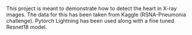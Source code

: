 This project is meant to demonstrate how to detect the heart in X-ray images. The data for this has been taken from Kaggle (RSNA-Pneumonia challenge). Pytorch Lightning has been used along with a fine tuned Resnet18 model.
